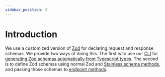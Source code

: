 ```yaml
---
sidebar_position: 0
---
```


# Introduction

We use a customized version of [Zod](https://zod.dev/) for declaring request and response
schemas. We provide two ways of doing this. The first is to use our [CLI](/stl/cli) for [generating Zod schemas automatically from Typescript types](/stl/schemas/schemas-from-types).
The second is to define Zod schemas using normal Zod and [Stainless schema methods](/stl/schemas/runtime-zod-schemas), and
passing those schemas to
[endpoint methods](/stl/endpoints).
